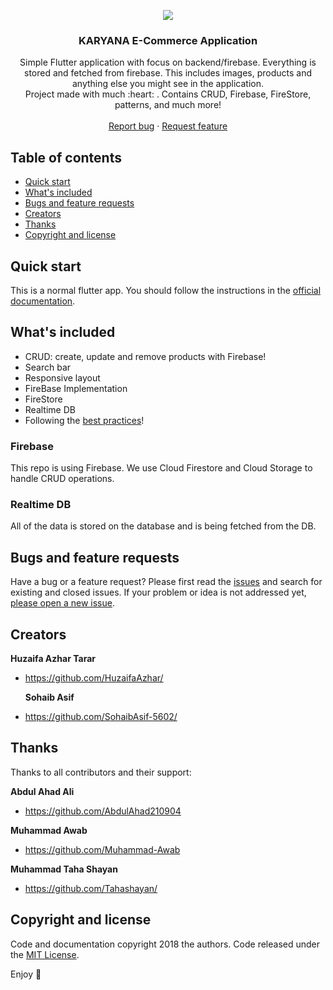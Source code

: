 <p align="center">
  <img src="https://github.com/technocrats-portfolio/KARYANA/assets/149525727/327e8496-090b-4b98-b385-f055f3a4cb83">
  <h3 align="center">KARYANA E-Commerce Application</h3>
  <p align="center">
    Simple Flutter application with focus on backend/firebase. Everything is stored and fetched from firebase. This includes images, products and anything else you might see in the application.
    <br>
    Project made with much  :heart: . Contains CRUD, Firebase, FireStore, patterns, and much more!
    <br>
    <br>
    <a href="https://github.com/HuzaifaAzhar/KARYANA/issues/new">Report bug</a>
    ·
    <a href="https://github.com/HuzaifaAzhar/KARYANA/issues/new">Request feature</a>
  </p>
</p>

## Table of contents

- [Quick start](#quick-start)
- [What's included](#whats-included)
- [Bugs and feature requests](#bugs-and-feature-requests)
- [Creators](#creators)
- [Thanks](#thanks)
- [Copyright and license](#copyright-and-license)

## Quick start

This is a normal flutter app. You should follow the instructions in the [official documentation](https://flutter.io/docs/get-started/install).

## What's included

* CRUD: create, update and remove products with Firebase!
* Search bar
* Responsive layout
* FireBase Implementation
* FireStore
* Realtime DB
* Following the [best practices](https://angular.io/guide/styleguide)!

### Firebase

This repo is using Firebase. We use Cloud Firestore and Cloud Storage to handle CRUD operations.

### Realtime DB

All of the data is stored on the database and is being fetched from the DB.
## Bugs and feature requests

Have a bug or a feature request? Please first read the [issues](https://github.com/HuzaifaAzhar/KARYANA/issues/) and search for existing and closed issues. If your problem or idea is not addressed yet, [please open a new issue](https://github.com/HuzaifaAzhar/KARYANA/issues/new).

## Creators

**Huzaifa Azhar Tarar**

- <https://github.com/HuzaifaAzhar/>

  **Sohaib Asif**
  
- <https://github.com/SohaibAsif-5602/>

## Thanks

Thanks to all contributors and their support:

**Abdul Ahad Ali**

- <https://github.com/AbdulAhad210904>

**Muhammad Awab**
  
- <https://github.com/Muhammad-Awab>

**Muhammad Taha Shayan**

- <https://github.com/Tahashayan/>

## Copyright and license

Code and documentation copyright 2018 the authors. Code released under the [MIT License](https://github.com/Ismaestro/flutter-example-app/blob/master/LICENSE).

Enjoy :metal:
